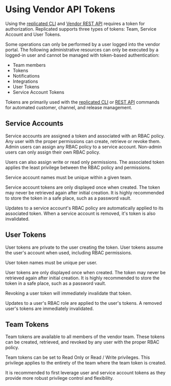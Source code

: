# Using Vendor API Tokens

Using the [replicated CLI](https://help.replicated.com/api/replicated-vendor-cli/) and [Vendor REST API](https://help.replicated.com/api/vendor-api/) requires a token for authorization.  Replicated supports three types of tokens: Team, Service Account and User Tokens.

Some operations can only be performed by a user logged into the vendor portal. The following administrative resources can only be executed by a logged-in user and cannot be managed with token-based authentication:
- Team members
- Tokens
- Notifications
- Integrations
- User Tokens
- Service Account Tokens

Tokens are primarily used with the [replicated CLI](https://help.replicated.com/api/replicated-vendor-cli/) or [REST API](https://help.replicated.com/api/vendor-api/) commands for automated customer, channel, and release management.

## Service Accounts

Service accounts are assigned a token and associated with an RBAC policy. Any user with the proper permissions can create, retrieve or revoke them. Admin users can assign any RBAC policy to a service account. Non-admin users can only assign their own RBAC policy.

Users can also assign write or read only permissions. The associated token applies the least privilege between the RBAC policy and permissions.

Service account names must be unique within a given team.

Service account tokens are only displayed once when created. The token may never be retrieved again after initial creation. It is highly recommended to store the token in a safe place, such as a password vault.

Updates to a service account's RBAC policy are automatically applied to its associated token. When a service account is removed, it's token is also invalidated.

## User Tokens

User tokens are private to the user creating the token. User tokens assume the user's account when used, including RBAC permissions.

User token names must be unique per user.

User tokens are only displayed once when created. The token may never be retrieved again after initial creation. It is highly recommended to store the token in a safe place, such as a password vault.

Revoking a user token will immediately invalidate that token.

Updates to a user's RBAC role are applied to the user's tokens. A removed user's tokens are immediately invalidated.

## Team Tokens

Team tokens are available to all members of the vendor team. These tokens can be created, retrieved, and revoked by any user with the proper RBAC policy.

Team tokens can be set to Read Only or Read / Write privileges. This privilege applies to the entirety of the team where the team token is created.

It is recommended to first leverage user and service account tokens as they provide more robust privilege control and flexibility.
